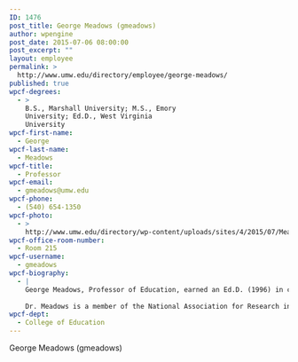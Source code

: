 ```yaml
---
ID: 1476
post_title: George Meadows (gmeadows)
author: wpengine
post_date: 2015-07-06 08:00:00
post_excerpt: ""
layout: employee
permalink: >
  http://www.umw.edu/directory/employee/george-meadows/
published: true
wpcf-degrees:
  - >
    B.S., Marshall University; M.S., Emory
    University; Ed.D., West Virginia
    University
wpcf-first-name:
  - George
wpcf-last-name:
  - Meadows
wpcf-title:
  - Professor
wpcf-email:
  - gmeadows@umw.edu
wpcf-phone:
  - (540) 654-1350
wpcf-photo:
  - >
    http://www.umw.edu/directory/wp-content/uploads/sites/4/2015/07/Meadows-George.jpg
wpcf-office-room-number:
  - Room 215
wpcf-username:
  - gmeadows
wpcf-biography:
  - |
    George Meadows, Professor of Education, earned an Ed.D. (1996) in curriculum and instruction from West Virginia University, an M.S. (1979) in geology from Emory University, and a B.S. (1976) in geology from Marshall University. He was a middle school mathematics and science teacher for five years, as well as a geology professor at UKMS, National University of Malaysia, Sabah Campus, for the Peace Corps. Dr. Meadows also worked for the U.S. Geological Survey and in the minerals industry (coal and uranium) for several years. Recently, he directed and helped to develop the College of Graduate and Professional Studies Teacher Development Workshops in Instructional Technology.
    
    Dr. Meadows is a member of the National Association for Research in Science Teaching and the Association for the Advancement of Computing in Education. A review editor for the Journal of Research on Computing in Education, he has had articles published in the Journal of Research on Technology in Education, the International Journal of Instructional Media, the Journal of Mathematics and Science, and the Journal of Science Education and Technology. His current research includes the use of computer-related technology in the teaching of elementary science. Dr. Meadows is an expert on science education, educational technology, and educational research dealing with teacher and/or action research.
wpcf-dept:
  - College of Education
---
```

George Meadows (gmeadows)